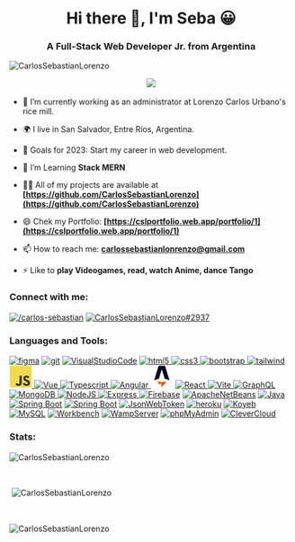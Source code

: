 <h1 align="center">Hi there 👋, I'm Seba 😀</h1>
<h3 align="center">A Full-Stack Web Developer Jr. from Argentina</h3>

<p align="left"> <img src="https://komarev.com/ghpvc/?username=CarlosSebastianLorenzo&label=Profile%20views&color=0e75b6&style=flat" alt="CarlosSebastianLorenzo" /> </p>

<p align="center">
  <a href="https://github.com/ryo-ma/github-profile-trophy">
    <img width=900 src="https://github-profile-trophy.vercel.app/?username=carlossebastianlorenzo&column=8&no-frame=true"/>
  </a>
</p>

- 🔭 I’m currently working as an administrator at Lorenzo Carlos Urbano's rice mill.

- 🌍 I live in San Salvador, Entre Ríos, Argentina.

- 🥅 Goals for 2023: Start my career in web development.

- 🌱 I’m Learning **Stack MERN**

- 👨‍💻 All of my projects are available at **[https://github.com/CarlosSebastianLorenzo](https://github.com/CarlosSebastianLorenzo)**

- 😄 Chek my Portfolio: **[https://cslportfolio.web.app/portfolio/1](https://cslportfolio.web.app/portfolio/1)**

- 📫 How to reach me: **[carlossebastianlonrenzo@gmail.com](mailto:carlossebastianlorenzo@gmail.com)**

- ⚡ Like to **play Videogames, read, watch Anime, dance Tango**

<h3 align="left">Connect with me:</h3>
<p align="left">
<a href="https://www.linkedin.com/in/carlos-sebastian-367249175/" target="blank"><img align="center" src="https://raw.githubusercontent.com/rahuldkjain/github-profile-readme-generator/master/src/images/icons/Social/linked-in-alt.svg" alt="/carlos-sebastian" height="30" width="40" /></a>
<a href="https://discord.gg/CarlosSebastianLorenzo#2937" target="blank"><img align="center" src="https://raw.githubusercontent.com/rahuldkjain/github-profile-readme-generator/master/src/images/icons/Social/discord.svg" alt="CarlosSebastianLorenzo#2937" height="30" width="40" /></a>
</p>

<h3 align="left">Languages and Tools:</h3>
<p align="left">
    <a href="https://www.figma.com/" target="_blank" rel="noreferrer" > <img src="https://www.vectorlogo.zone/logos/figma/figma-icon.svg" alt="figma" width="40" height="40"/></a>
    <a href="https://git-scm.com/" target="_blank" rel="noreferrer"> <img src="https://www.vectorlogo.zone/logos/git-scm/git-scm-icon.svg" alt="git" width="40" height="40"/></a>
    <a href="https://code.visualstudio.com/" target="_blank" rel="noreferrer"> <img src="https://upload.wikimedia.org/wikipedia/commons/thumb/9/9a/Visual_Studio_Code_1.35_icon.svg/2048px-Visual_Studio_Code_1.35_icon.svg.png" alt="VisualStudioCode" width="40" height="40"/></a>
    <a href="https://www.w3.org/html/" target="_blank" rel="noreferrer"> <img src="https://cdn.icon-icons.com/icons2/2107/PNG/512/file_type_html_icon_130541.png" alt="html5" width="40" height="40"/> </a> 
    <a href="https://www.w3schools.com/css/" target="_blank" rel="noreferrer"> <img src="https://encrypted-tbn0.gstatic.com/images?q=tbn:ANd9GcQ36HePyq5kEKwGkh1TG1CEaf6LSt4yugfpUQ&usqp=CAU" alt="css3" width="40" height="40"/> </a> 
    <a href="https://getbootstrap.com" target="_blank" rel="noreferrer"> <img src="https://getbootstrap.com/docs/5.3/assets/brand/bootstrap-logo-shadow.png" alt="bootstrap" width="40" height="40"/> </a>
    <a href="https://tailwindcss.com" target="_blank" rel="noreferrer"> <img src="https://upload.wikimedia.org/wikipedia/commons/thumb/d/d5/Tailwind_CSS_Logo.svg/2048px-Tailwind_CSS_Logo.svg.png" alt="tailwind" width="40" height="40"/> </a>
    <a href="https://developer.mozilla.org/en-US/docs/Web/JavaScript" target="_blank" rel="noreferrer"> <img src="https://raw.githubusercontent.com/devicons/devicon/master/icons/javascript/javascript-original.svg" alt="javascript" width="40" height="40"/> </a>
    <a href="https://vuejs.org/" target="_blank" rel="noreferrer"> <img src="https://upload.wikimedia.org/wikipedia/commons/thumb/9/95/Vue.js_Logo_2.svg/1184px-Vue.js_Logo_2.svg.png" alt="Vue" width="40" height="40"/> </a>
    <a href="https://www.typescriptlang.org/" target="_blank" rel="noreferrer"> <img src="https://upload.wikimedia.org/wikipedia/commons/thumb/4/4c/Typescript_logo_2020.svg/1200px-Typescript_logo_2020.svg.png" alt="Typescript" width="40" height="40"/> </a>
    <a href="https://angular.io/" target="_blank" rel="noreferrer"> <img src="https://upload.wikimedia.org/wikipedia/commons/thumb/c/cf/Angular_full_color_logo.svg/2048px-Angular_full_color_logo.svg.png" alt="Angular" width="40" height="40"/> </a>
    <a href="https://astro.build/" target="_blank" rel="noreferrer"> <img src="https://raw.githubusercontent.com/github/explore/5cc0a03a302ec862c4aeac2a22a513ae31c35432/topics/astro/astro.png" alt="astro.build" width="40" height="40"/></a>
    <a href="https://beta.es.reactjs.org/" target="_blank" rel="noreferrer"> <img src="https://upload.wikimedia.org/wikipedia/commons/thumb/4/47/React.svg/1024px-React.svg.png" alt="React" width="40" height="40"/> </a>
     <a href="https://es.vitejs.dev/" target="_blank" rel="noreferrer"> <img src="https://es.vitejs.dev/logo.svg" alt="Vite" width="40" height="40"/> </a>
    <a href="https://graphql.org/" target="_blank" rel="noreferrer"> <img src="https://upload.wikimedia.org/wikipedia/commons/thumb/1/17/GraphQL_Logo.svg/2048px-GraphQL_Logo.svg.png" alt="GraphQL" width="40" height="40"/> </a>
  <a href="https://www.mongodb.com" target="_blank" rel="noreferrer"> <img src="https://1000marcas.net/wp-content/uploads/2021/06/MongoDB-Emblem.jpg" alt="MongoDB" width="40" height="40"/> </a>
   <a href="https://nodejs.org/es" target="_blank" rel="noreferrer"> <img src="https://encrypted-tbn0.gstatic.com/images?q=tbn:ANd9GcSrXjckwvuYvbgBisgfgOtpRYaD71l8gg8-dQ&usqp=CAU" alt="NodeJS" width="40" height="40"/> </a>
  <a href="https://expressjs.com" target="_blank" rel="noreferrer"> <img src="https://w7.pngwing.com/pngs/925/447/png-transparent-express-js-node-js-javascript-mongodb-node-js-text-trademark-logo.png" alt="Express" width="40" height="40"/> </a>
    <a href="https://firebase.google.com/?hl=es" target="_blank" rel="noreferrer"> <img src="https://cdn.freebiesupply.com/logos/large/2x/firebase-1-logo-png-transparent.png" alt="Firebase" width="40" height="40"/></a>
    <a href="https://netbeans.apache.org/" target="_blank" rel="noreferrer"> <img src="https://netbeans.apache.org/images/apache-netbeans.svg" alt="ApacheNetBeans" width="40" height="40"/></a>
    <a href="https://www.oracle.com/ar/java/" target="_blank" rel="noreferrer"> <img src="https://img.icons8.com/color/512/java-coffee-cup-logo--v1.png" alt="Java" width="40" height="40"/></a>
    <a href="https://spring.io/" target="_blank" rel="noreferrer"> <img src="https://dz2cdn1.dzone.com/storage/temp/12434118-spring-boot-logo.png" alt="Spring Boot" width="40" height="40"/></a>
     <a href="https://jwt.io/" target="_blank" rel="noreferrer"> <img src="https://jwt.io/img/pic_logo.svg" alt="Spring Boot" width="40" height="40"/></a>
    <a href="https://postman.com" target="_blank" rel="noreferrer"> <img src="https://www.vectorlogo.zone/logos/getpostman/getpostman-icon.svg" alt="JsonWebToken" width="40" height="40"/></a>
    <a href="https://heroku.com" target="_blank" rel="noreferrer"> <img src="https://www.vectorlogo.zone/logos/heroku/heroku-icon.svg" alt="heroku" width="40" height="40"/></a>
    <a href="https://www.koyeb.com/" target="_blank" rel="noreferrer"> <img src="https://cdn2.systemsdigest.com/sites/default/files/logos/koyeb-thumb.png" alt="Koyeb" width="40" height="40"/></a>
    <a href="https://www.mysql.com/" target="_blank" rel="noreferrer"> <img src="https://cdn-icons-png.flaticon.com/128/5968/5968521.png" alt="MySQL" width="40" height="40"/></a>
    <a href="https://dev.mysql.com/downloads/workbench/" target="_blank" rel="noreferrer"> <img src="https://pbs.twimg.com/profile_images/621577553376100352/lvR3kClO_400x400.png" alt="Workbench" width="40" height="40"/></a>
    <a href="https://www.wampserver.com/en/" target="_blank" rel="noreferrer"> <img src="https://d4.alternativeto.net/BGrNMt8Y-3bIbrXycpHNGYBk2ZYCBLDv8_JAaR5y3U4/rs:fill:280:280:0/g:ce:0:0/YWJzOi8vZGlzdC9pY29ucy93YW1wXzEwMDk3Ni5wbmc.png" alt="WampServer" width="40" height="40"/></a>
    <a href="https://www.phpmyadmin.net/" target="_blank" rel="noreferrer"> <img src="https://encrypted-tbn0.gstatic.com/images?q=tbn:ANd9GcQUHEXaueR401i6dZzEZTkzJ48hYgFtsIOIRqox3vsHV69b-05QTD79LTB12SX5JzH334s&usqp=CAU" alt="phpMyAdmin" width="40" height="40"/></a>
    <a href="https://www.clever-cloud.com/" target="_blank" rel="noreferrer"> <img src="https://www.clever-cloud.com/app/themes/cc-wp-theme/assets/img/brand-assets/square-png.png" alt="CleverCloud" width="40" height="40"/></a>
</p>

<h3 align="left">Stats:</h3>
<p><img align="center" src="https://github-readme-stats.vercel.app/api/top-langs?username=CarlosSebastianLorenzo&show_icons=true&locale=en&layout=compact" alt="CarlosSebastianLorenzo" /></p><br>

<p>&nbsp;<img align="center" src="https://github-readme-stats.vercel.app/api?username=CarlosSebastianLorenzo&show_icons=true&locale=en" alt="CarlosSebastianLorenzo" /></p><br>

<p><img align="center" src="https://github-readme-streak-stats.herokuapp.com/?user=CarlosSebastianLorenzo&" alt="CarlosSebastianLorenzo" /></p><br>


<!--
**CarlosSebastianLorenzo/CarlosSebastianLorenzo** is a ✨ _special_ ✨ repository because its `README.md` (this file) appears on your GitHub profile.

Here are some ideas to get you started:

- 🔭 I’m currently working on ...
- 🌱 I’m currently learning ...
- 👯 I’m looking to collaborate on ...
- 🤔 I’m looking for help with ...
- 💬 Ask me about ...
- 📫 How to reach me: ...
- 😄 Pronouns: ...
- ⚡ Fun fact: ...
-->
